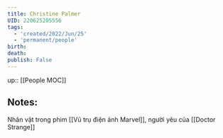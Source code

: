 ```yaml
---
title: Christine Palmer
UID: 220625205556
tags:
  - 'created/2022/Jun/25'
  - 'permanent/people'
birth:
death:
publish: False
---
```

up:: [[People MOC]]

## Notes:
Nhân vật trong phim [[Vũ trụ điện ảnh Marvel]], người yêu của [[Doctor Strange]]